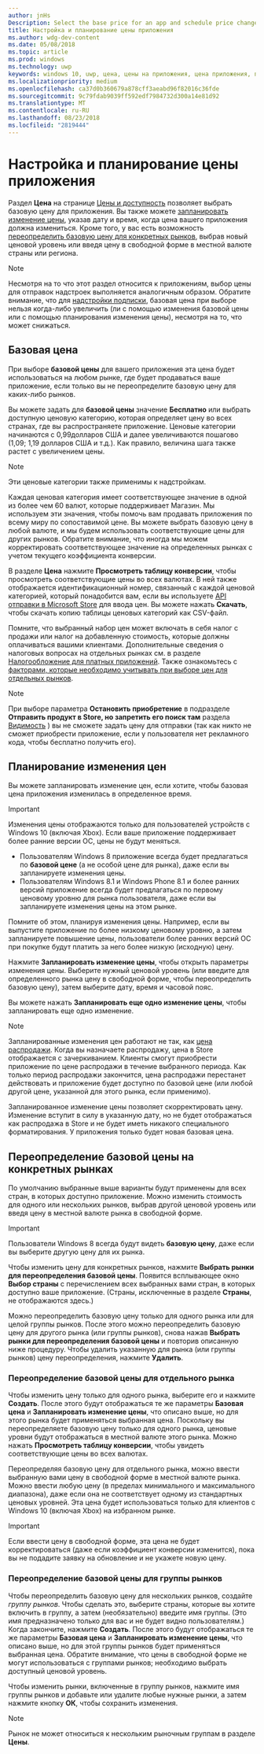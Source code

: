 ```yaml
---
author: jnHs
Description: Select the base price for an app and schedule price changes. You can also customize these options for specific markets.
title: Настройка и планирование цены приложения
ms.author: wdg-dev-content
ms.date: 05/08/2018
ms.topic: article
ms.prod: windows
ms.technology: uwp
keywords: windows 10, uwp, цена, цены на приложения, цена приложения, продажа приложений, изменение цены, рассчитываемая цена, цена, цены, стоимость, переопределить базовую цену, цена в произвольной форме, произвольная форма
ms.localizationpriority: medium
ms.openlocfilehash: ca37d0b360679a878cff3aeabd96f82016c36fde
ms.sourcegitcommit: 9c79fdab9039ff592edf7984732d300a14e81d92
ms.translationtype: MT
ms.contentlocale: ru-RU
ms.lasthandoff: 08/23/2018
ms.locfileid: "2819444"
---
```

# <a name="set-and-schedule-app-pricing"></a>Настройка и планирование цены приложения

Раздел **Цена** на странице [Цены и доступность](set-app-pricing-and-availability.md) позволяет выбрать базовую цену для приложения. Вы также можете [запланировать изменение цены](#schedule-price-changes), указав дату и время, когда цена вашего приложения должна измениться. Кроме того, у вас есть возможность [переопределить базовую цену для конкретных рынков](#override-base-price-for-specific-markets), выбрав новый ценовой уровень или введя цену в свободной форме в местной валюте страны или региона.

> [!NOTE]
> Несмотря на то что этот раздел относится к приложениям, выбор цены для отправок надстроек выполняется аналогичным образом. Обратите внимание, что для [надстройки подписки](../monetize/enable-subscription-add-ons-for-your-app.md), базовая цена при выборе нельзя когда-либо увеличить (ли с помощью изменения базовой цены или с помощью планирования изменения цены), несмотря на то, что может снижаться.

## <a name="base-price"></a>Базовая цена

При выборе **базовой цены** для вашего приложения эта цена будет использоваться на любом рынке, где будет продаваться ваше приложение, если только вы не переопределите базовую цену для каких-либо рынков.

Вы можете задать для **базовой цены** значение **Бесплатно** или выбрать доступную ценовую категорию, которая определяет цену во всех странах, где вы распространяете приложение. Ценовые категории начинаются с 0,99долларов США и далее увеличиваются пошагово (1,09; 1,19 долларов США и т.д.). Как правило, величина шага также растет с увеличением цены. 

> [!NOTE]
> Эти ценовые категории также применимы к надстройкам. 

Каждая ценовая категория имеет соответствующее значение в одной из более чем 60 валют, которые поддерживает Магазин. Мы используем эти значения, чтобы помочь вам продавать приложения по всему миру по сопоставимой цене. Вы можете выбрать базовую цену в любой валюте, и мы будем использовать соответствующие цены для других рынков. Обратите внимание, что иногда мы можем корректировать соответствующее значение на определенных рынках с учетом текущего коэффициента конверсии.

В разделе **Цена** нажмите **Просмотреть таблицу конверсии**, чтобы просмотреть соответствующие цены во всех валютах. В ней также отображается идентификационный номер, связанный с каждой ценовой категорией, который понадобится вам, если вы используете [API отправки в Microsoft Store](../monetize/manage-app-submissions.md#price-tiers) для ввода цен. Вы можете нажать **Скачать**, чтобы скачать копию таблицы ценовых категорий как CSV-файл.

Помните, что выбранный набор цен может включать в себя налог с продажи или налог на добавленную стоимость, которые должны оплачиваться вашими клиентами. Дополнительные сведения о налоговых вопросах на отдельных рынках см. в разделе [Налогообложение для платных приложений](tax-details-for-paid-apps.md). Также ознакомьтесь с [факторами, которые необходимо учитывать при выборе цен для отдельных рынков](define-pricing-and-market-selection.md#price-considerations-for-specific-markets).

> [!NOTE]
> При выборе параметра **Остановить приобретение** в подразделе **Отправить продукт в Store, но запретить его поиск там** раздела [Видимость](choose-visibility-options.md#discoverability) ) вы не сможете задать цену для отправки (так как никто не сможет приобрести приложение, если у пользователя нет рекламного кода, чтобы бесплатно получить его).

## <a name="schedule-price-changes"></a>Планирование изменения цен

Вы можете запланировать изменение цен, если хотите, чтобы базовая цена приложения изменилась в определенное время. 

> [!IMPORTANT]
> Изменения цены отображаются только для пользователей устройств с Windows 10 (включая Xbox). Если ваше приложение поддерживает более ранние версии ОС, цены не будут меняться. 
>
> - Пользователям Windows 8 приложение всегда будет предлагаться по **базовой цене** (а не особой цене для рынка), даже если вы запланируете изменения цены. 
> - Пользователям Windows 8.1 и Windows Phone 8.1 и более ранних версий приложение всегда будет предлагаться по первому ценовому уровню для рынка пользователя, даже если вы запланируете изменения цены на этом рынке.
> 
> Помните об этом, планируя изменения цены. Например, если вы выпустите приложение по более низкому ценовому уровню, а затем запланируете повышение цены, пользователи более ранних версий ОС при покупке будут платить за него более низкую (исходную) цену.

Нажмите **Запланировать изменение цены**, чтобы открыть параметры изменения цены. Выберите нужный ценовой уровень (или введите для определенного рынка цену в свободной форме, чтобы переопределить базовую цену), затем выберите дату, время и часовой пояс.

Вы можете нажать **Запланировать еще одно изменение цены**, чтобы запланировать еще одно изменение.

> [!NOTE]
> Запланированные изменения цен работают не так, как [цена распродажи](put-apps-and-add-ons-on-sale.md). Когда вы назначаете распродажу, цена в Store отображается с зачеркиванием. Клиенты смогут приобрести приложение по цене распродажи в течение выбранного периода. Как только период распродажи закончится, цена распродажи перестанет действовать и приложение будет доступно по базовой цене (или любой другой цене, указанной для этого рынка, если применимо).
>
> Запланированное изменение цены позволяет скорректировать цену. Изменение вступит в силу в указанную дату, но не будет отображаться как распродажа в Store и не будет иметь никакого специального форматирования. У приложения только будет новая базовая цена. 


## <a name="override-base-price-for-specific-markets"></a>Переопределение базовой цены на конкретных рынках

По умолчанию выбранные выше варианты будут применены для всех стран, в которых доступно приложение. Можно изменить стоимость для одного или нескольких рынков, выбрав другой ценовой уровень или введя цену в местной валюте рынка в свободной форме.

> [!IMPORTANT]
> Пользователи Windows 8 всегда будут видеть **базовую цену**, даже если вы выберите другую цену для их рынка.

Чтобы изменить цену для конкретных рынков, нажмите **Выбрать рынки для переопределения базовой цены**. Появится всплывающее окно **Выбор страны** с перечислением всех выбранных вами стран, в которых доступно ваше приложение. (Страны, исключенные в разделе **Страны**, не отображаются здесь.) 

Можно переопределить базовую цену только для одного рынка или для целой группы рынков. После этого можно переопределить базовую цену для другого рынка (или группы рынков), снова нажав **Выбрать рынки для переопределения базовой цены** и повторив описанную ниже процедуру. Чтобы удалить указанную для рынка (или группы рынков) цену переопределения, нажмите **Удалить**.


### <a name="override-the-base-price-for-a-single-market"></a>Переопределение базовой цены для отдельного рынка

Чтобы изменить цену только для одного рынка, выберите его и нажмите **Создать**. После этого будут отображаться те же параметры **Базовая цена** и **Запланировать изменение цены**, что описано выше, но для этого рынка будет применяться выбранная цена. Поскольку вы переопределяете базовую цену только для одного рынка, ценовые уровни будут отображаться в местной валюте этого рынка. Можно нажать **Просмотреть таблицу конверсии**, чтобы увидеть соответствующие цены во всех валютах. 

Переопределяя базовую цену для отдельного рынка, можно ввести выбранную вами цену в свободной форме в местной валюте рынка. Можно ввести любую цену (в пределах минимального и максимального диапазона), даже если она не соответствует одному из стандартных ценовых уровней. Эта цена будет использоваться только для клиентов с Windows 10 (включая Xbox) на избранном рынке. 

> [!IMPORTANT]
> Если ввести цену в свободной форме, эта цена не будет корректироваться (даже если коэффициент конверсии изменится), пока вы не подадите заявку на обновление и не укажете новую цену. 

### <a name="override-the-base-price-for-a-market-group"></a>Переопределение базовой цены для группы рынков

Чтобы переопределить базовую цену для нескольких рынков, создайте *группу рынков*. Чтобы сделать это, выберите страны, которые вы хотите включить в группу, а затем (необязательно) введите имя группы. (Это имя предназначено только для вас и не будет видно пользователям.) Когда закончите, нажмите **Создать**. После этого будут отображаться те же параметры **Базовая цена** и **Запланировать изменение цены**, что описано выше, но для этой группы рынков будет применяться выбранная цена. Обратите внимание, что цены в свободной форме не могут использоваться с группами рынков; необходимо выбрать доступный ценовой уровень.

Чтобы изменить рынки, включенные в группу рынков, нажмите имя группы рынков и добавьте или удалите любые нужные рынки, а затем нажмите кнопку **ОК**, чтобы сохранить изменения. 

> [!NOTE]
> Рынок не может относиться к нескольким рыночным группам в разделе **Цены**.





